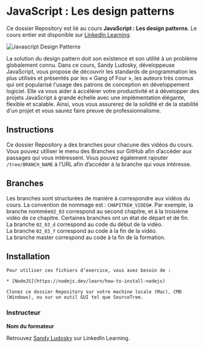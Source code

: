 
# JavaScript : Les design patterns

Ce dossier Repository est lié au cours **JavaScript : Les design patterns**. Le cours entier est disponible sur [LinkedIn Learning][lil-course-url].

![Javascript Design Patterns][lil-thumbnail-url] 

La solution du design pattern doit son existence et son utilité à un problème globalement connu. Dans ce cours, Sandy Ludosky, développeuse JavaScript, vous propose de découvrir les standards de programmation les plus utilisés et présentés par les « Gang of Four », les auteurs très connus qui ont popularisé l'usage des patrons de conception en développement logiciel. Elle va vous aider à accélérer votre productivité et à développer des projets JavaScript à grande échelle avec une implémentation élégante, flexible et scalable. Ainsi, vous vous assurerez de la solidité et de la stabilité d'un projet et vous saurez faire preuve de professionnalisme.

## Instructions

Ce dossier Repository a des branches pour chacune des vidéos du cours. Vous pouvez utiliser le menu des Branches sur GitHub afin d’accéder aux passages qui vous intéressent. Vous pouvez également rajouter `/tree/BRANCH_NAME` à l’URL afin d’accéder à la branche qui vous intéresse. 

## Branches

Les branches sont structurées de manière à correspondre aux vidéos du cours. La convention de nommage est : `CHAPITRE#_VIDEO#`. Par exemple, la branche nommée`02_03` correspond au second chapitre, et à la troisième vidéo de ce chapitre. Certaines branches ont un état de départ et de fin.  
La branche `02_03_d` correspond au code du début de la vidéo.  
La branche `02_03_f` correspond au code à la fin de la vidéo.  
La branche master correspond au code à la fin de la formation. 

## Installation

    Pour utiliser ces fichiers d’exercice, vous avez besoin de : 
    
    * [NodeJS](https://nodejs.dev/learn/how-to-install-nodejs) 
    
    Clonez ce dossier Repository sur votre machine locale (Mac), CMD (Windows), ou sur un outil GUI tel que SourceTree. 

### Instructeur

**Nom du formateur** 

Retrouvez [Sandy Ludosky](https://www.linkedin.com/learning/instructors/sandy-ludosky) sur LinkedIn Learning.

[0]: # (Replace these placeholder URLs with actual course URLs)
[lil-course-url]: https://www.linkedin.com/learning/javascript-les-design-patterns
[lil-thumbnail-url]: https://cdn.lynda.com/course/2898835/2898835-1653999720398-16x9.jpg

